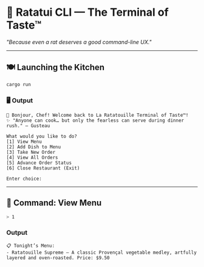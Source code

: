 # 🧀 Ratatui CLI — The Terminal of Taste™

*"Because even a rat deserves a good command-line UX."*

---

## 🍽️ Launching the Kitchen

```bash
cargo run
```

### 🖥️ Output

```
🎩 Bonjour, Chef! Welcome back to La Ratatouille Terminal of Taste™!
✨ "Anyone can cook… but only the fearless can serve during dinner rush." – Gusteau

What would you like to do?
[1] View Menu
[2] Add Dish to Menu
[3] Take New Order
[4] View All Orders
[5] Advance Order Status
[6] Close Restaurant (Exit)

Enter choice: 
```

---

## 🥦 Command: View Menu

```bash
> 1
```

### Output

```
📋 Tonight’s Menu:
- Ratatouille Supreme — A classic Provençal vegetable medley, artfully layered and oven-roasted. Price: $9.50
- Lightning Linguine — Pasta tossed in a zesty tomato sauce with a shocking kick. Price: $8.50
- Fromage Fantastique — A decadent three-cheese creation with a flair for the dramatic. Price: $11.00

Bon appétit! 🍽️
```

---

## 🧑‍🍳 Command: Add Dish to Menu

```bash
> 2
```

### Prompt

```
Enter dish name: 
> Toast à la Burnt

Enter ingredients (comma-separated): 
> toast, smoke, regret
```

### Output

```
✅ “Toast à la Burnt” added to the menu! We hope no one orders it... again.
```

---

## 📝 Command: Take New Order

```bash
> 3
```

### Prompt

```
Enter table number: 
> 5

Available dishes:
1. Ratatouille Supreme
2. Lightning Linguine
3. Fromage Fantastique
4. Toast à la Burnt

Enter dish number: 
> 4
```

### Output

```
🧾 Table 5 has ordered “Toast à la Burnt”.
😬 Bold choice. We admire their courage.
```

---

## 🗃️ Command: View All Orders

```bash
> 4
```

### Output

```
📦 Current Orders:
[Table 5] Toast à la Burnt – Status: Pending
```

---

## 🔥 Command: Advance Order Status

```bash
> 5
```

### Prompt

```
Enter table number: 
> 5
```

### Output

```
🧪 Advancing order for Table 5...
🍳 Status: Pending → Cooking

Remember, don’t actually burn it this time.
```

*Running again:*

```bash
> 5
> 5
```

### Output

```
🍽️ Status: Cooking → Served
🎉 Order delivered to Table 5! Bon appétit! (we warned them)
```

*Running once more:*

```bash
> 5
```

### Output

```
❌ That order is already served, Chef. You can’t cook nostalgia.
```

---

## ❌ Invalid Command Input

```bash
> banana
```

### Output

```
🐒 Uh... Chef? “banana” is not a valid command. This isn’t a fruit stand.
Try typing a number from the list, like a responsible rodent.
```

---

## 🚪 Command: Close Restaurant

```bash
> 6
```

### Output

```
👋 Au revoir! May your soufflés rise and your bugs be shallow!
💡 Pro tip: Don’t forget to clean the terminal before your next guest.
```

---

### 🔥 Bonus: Panic Mode Easter Egg (if 5+ pending orders)

```bash
> 4
```

### Output

```
⚠️ Chef, we’re at MAXIMUM OVERLOAD!
5+ orders are pending! This is not a drill!
Linguini has fainted. Colette is sharpening knives.
Suggest: “Advance Order Status” or hide in the pantry.
```
